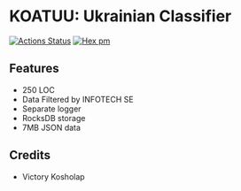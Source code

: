 KOATUU: Ukrainian Classifier
============================

[![Actions Status](https://github.com/erpuno/koatuu/workflows/mix/badge.svg)](https://github.com/erpuno/koatuu/actions)
[![Hex pm](http://img.shields.io/hexpm/v/koatuu.svg?style=flat)](https://hex.pm/packages/koatuu)

Features
--------

* 250 LOC
* Data Filtered by INFOTECH SE
* Separate logger
* RocksDB storage
* 7MB JSON data

Credits
-------

* Victory Kosholap
